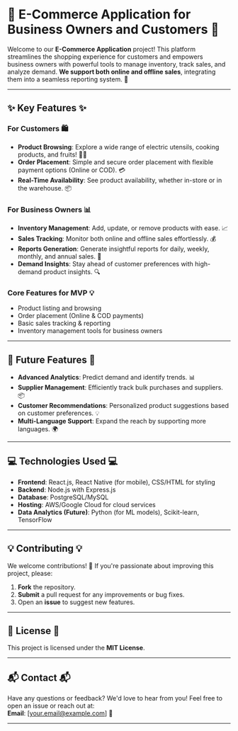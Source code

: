 # 🌟 **E-Commerce Application for Business Owners and Customers** 🌟

Welcome to our **E-Commerce Application** project! This platform streamlines the shopping experience for customers and empowers business owners with powerful tools to manage inventory, track sales, and analyze demand. **We support both online and offline sales**, integrating them into a seamless reporting system. 🚀

---

## **✨ Key Features** ✨

### **For Customers** 🛍️
- **Product Browsing**: Explore a wide range of electric utensils, cooking products, and fruits! 🍏🍴
- **Order Placement**: Simple and secure order placement with flexible payment options (Online or COD). 💳
- **Real-Time Availability**: See product availability, whether in-store or in the warehouse. 📦

### **For Business Owners** 📊
- **Inventory Management**: Add, update, or remove products with ease. 📈
- **Sales Tracking**: Monitor both online and offline sales effortlessly. 💰
- **Reports Generation**: Generate insightful reports for daily, weekly, monthly, and annual sales. 📅
- **Demand Insights**: Stay ahead of customer preferences with high-demand product insights. 🔍

### **Core Features for MVP** 💡
- Product listing and browsing
- Order placement (Online & COD payments)
- Basic sales tracking & reporting
- Inventory management tools for business owners

---

## **🔮 Future Features** 🔮
- **Advanced Analytics**: Predict demand and identify trends. 📊
- **Supplier Management**: Efficiently track bulk purchases and suppliers. 📦
- **Customer Recommendations**: Personalized product suggestions based on customer preferences. 💡
- **Multi-Language Support**: Expand the reach by supporting more languages. 🌍

---

## **💻 Technologies Used** 💻
- **Frontend**: React.js, React Native (for mobile), CSS/HTML for styling
- **Backend**: Node.js with Express.js
- **Database**: PostgreSQL/MySQL
- **Hosting**: AWS/Google Cloud for cloud services
- **Data Analytics (Future)**: Python (for ML models), Scikit-learn, TensorFlow

---

## **💡 Contributing** 💡
We welcome contributions! 🙌 If you're passionate about improving this project, please:
1. **Fork** the repository.
2. **Submit** a pull request for any improvements or bug fixes.
3. Open an **issue** to suggest new features.

---

## **📜 License** 📜
This project is licensed under the **MIT License**.

---

## **📬 Contact** 📬
Have any questions or feedback? We'd love to hear from you! Feel free to open an issue or reach out at:  
**Email**: [your.email@example.com] 📧

---
